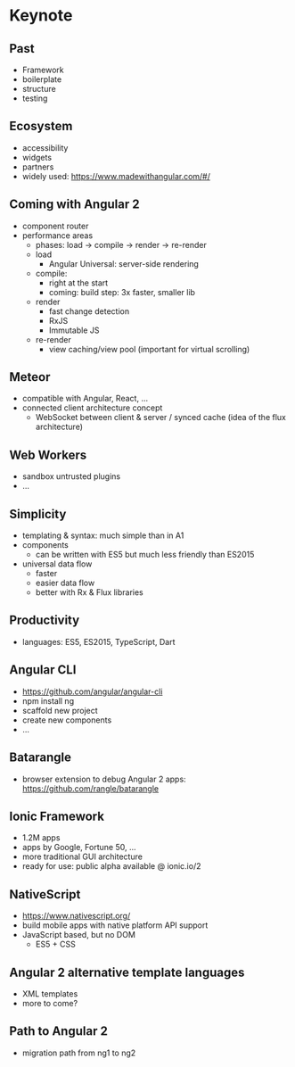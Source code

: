 # Keynote

## Past
* Framework
* boilerplate
* structure
* testing

## Ecosystem
* accessibility
* widgets
* partners
* widely used: https://www.madewithangular.com/#/

## Coming with Angular 2
* component router
* performance areas
  * phases: load -> compile -> render -> re-render
  * load
    * Angular Universal: server-side rendering
  * compile:
     * right at the start
     * coming: build step: 3x faster, smaller lib
  * render
    * fast change detection
    * RxJS
    * Immutable JS
  * re-render
    * view caching/view pool (important for virtual scrolling)

## Meteor
* compatible with Angular, React, ...
* connected client architecture concept
  * WebSocket between client & server / synced cache (idea of the flux architecture)

 ## Web Workers
 * sandbox untrusted plugins
 * ...

## Simplicity
* templating & syntax: much simple than in A1
* components
  * can be written with ES5 but much less friendly than ES2015
* universal data flow
  * faster
  * easier data flow
  * better with Rx & Flux libraries

## Productivity
* languages: ES5, ES2015, TypeScript, Dart

## Angular CLI
* https://github.com/angular/angular-cli
* npm install ng
* scaffold new project
* create new components
* ...

## Batarangle
* browser extension to debug Angular 2 apps: https://github.com/rangle/batarangle

## Ionic Framework
* 1.2M apps
* apps by Google, Fortune 50, ...
* more traditional GUI architecture
* ready for use: public alpha available @ ionic.io/2

## NativeScript
* https://www.nativescript.org/
* build mobile apps with native platform API support
* JavaScript based, but no DOM
  * ES5 + CSS

## Angular 2 alternative template languages
* XML templates
* more to come?

## Path to Angular 2
* migration path from ng1 to ng2
